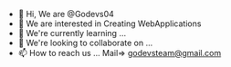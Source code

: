 - 👋 Hi, We are @Godevs04
- 👀 We are interested in Creating WebApplications
- 🌱 We're currently learning ...
- 💞️ We're looking to collaborate on ...
- 📫 How to reach us ...  Mail=> godevsteam@gmail.com

<!---
Godevs04/Godevs04 is a ✨ special ✨ repository because its `README.md` (this file) appears on your GitHub profile.
You can click the Preview link to take a look at your changes.
--->
